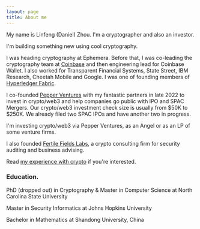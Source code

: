 ```yaml
---
layout: page
title: About me
---
```


My name is Linfeng (Daniel) Zhou. I'm a cryptographer and also an investor. 

I'm building something new using cool cryptography. 

 I was heading cryptography at Ephemera. Before that, I was co-leading the cryptography team at [Coinbase](https://www.coinbase.com/) and then engineering lead for Coinbase Wallet. I also worked for Transparent Financial Systems, State Street, IBM Research, Cheetah Mobile and Google. I was one of founding members of [Hyperledger Fabric](https://www.hyperledger.org/projects/fabric). 

I co-founded [Pepper Ventures](https://sites.google.com/view/pepperventures) with my fantastic partners in late 2022 to invest in crypto/web3 and help companies go public with IPO and SPAC Mergers. Our crypto/web3 investment check size is usually from $50K to $250K. We already filed two SPAC IPOs and have another two in progress. 

I'm investing crypto/web3 via Pepper Ventures, as an Angel or as an LP of some venture firms. 

I also founded [Fertile Fields Labs](https://sites.google.com/view/fertilefieldslabs/home), a crypto consulting firm for security auditing and business advising.

Read [my experience with crypto](https://medium.com/@daniel.linfeng.zhou/written-on-the-occasion-of-bitcoins-fourth-halving-452605a874da) if you're interested. 

### Education. 

PhD (dropped out) in Cryptography & Master in Computer Science at North Carolina State University

Master in Security Informatics at Johns Hopkins University

Bachelor in Mathematics at Shandong University, China
